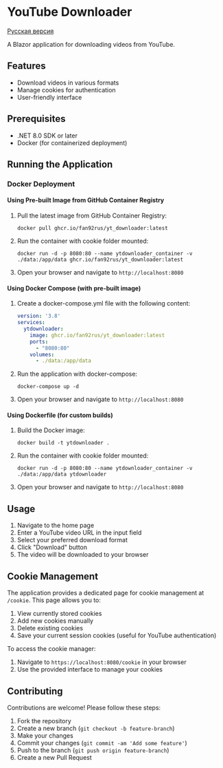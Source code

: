# YouTube Downloader

[Русская версия](README.ru.md)

A Blazor application for downloading videos from YouTube.

## Features
- Download videos in various formats
- Manage cookies for authentication
- User-friendly interface

## Prerequisites
- .NET 8.0 SDK or later
- Docker (for containerized deployment)

## Running the Application

### Docker Deployment

#### Using Pre-built Image from GitHub Container Registry
1. Pull the latest image from GitHub Container Registry:
   ```
   docker pull ghcr.io/fan92rus/yt_downloader:latest
   ```

2. Run the container with cookie folder mounted:
   ```
   docker run -d -p 8080:80 --name ytdownloader_container -v ./data:/app/data ghcr.io/fan92rus/yt_downloader:latest
   ```

3. Open your browser and navigate to `http://localhost:8080`

#### Using Docker Compose (with pre-built image)
1. Create a docker-compose.yml file with the following content:
   ```yaml
   version: '3.8'
   services:
     ytdownloader:
       image: ghcr.io/fan92rus/yt_downloader:latest
       ports:
         - "8080:80"
       volumes:
         - ./data:/app/data
   ```

2. Run the application with docker-compose:
   ```
   docker-compose up -d
   ```

3. Open your browser and navigate to `http://localhost:8080`

#### Using Dockerfile (for custom builds)
1. Build the Docker image:
   ```
   docker build -t ytdownloader .
   ```

2. Run the container with cookie folder mounted:
   ```
   docker run -d -p 8080:80 --name ytdownloader_container -v ./data:/app/data ytdownloader
   ```

3. Open your browser and navigate to `http://localhost:8080`

## Usage

1. Navigate to the home page
2. Enter a YouTube video URL in the input field
3. Select your preferred download format
4. Click "Download" button
5. The video will be downloaded to your browser

## Cookie Management

The application provides a dedicated page for cookie management at `/cookie`. This page allows you to:

1. View currently stored cookies
2. Add new cookies manually
3. Delete existing cookies
4. Save your current session cookies (useful for YouTube authentication)

To access the cookie manager:
1. Navigate to `https://localhost:8080/cookie` in your browser
2. Use the provided interface to manage your cookies

## Contributing

Contributions are welcome! Please follow these steps:

1. Fork the repository
2. Create a new branch (`git checkout -b feature-branch`)
3. Make your changes
4. Commit your changes (`git commit -am 'Add some feature'`)
5. Push to the branch (`git push origin feature-branch`)
6. Create a new Pull Request
